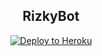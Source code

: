 <h2 align="center">RizkyBot</h2>
<p align="center"><a href="https://heroku.com/deploy?template=https://github.com/RizkyNFS/AkameBot/tree/sql-extended"> <img src="https://telegra.ph/file/80d098d41fe74c1eee1cb.jpg" alt="Deploy to Heroku" /></a></p>
